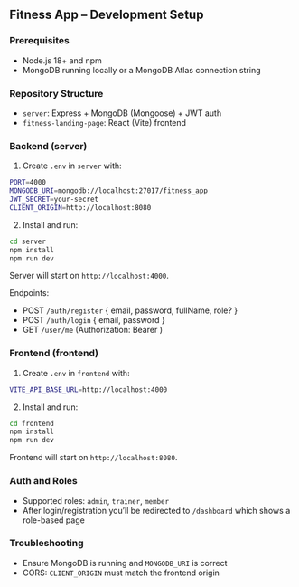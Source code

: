 ## Fitness App – Development Setup

### Prerequisites
- Node.js 18+ and npm
- MongoDB running locally or a MongoDB Atlas connection string

### Repository Structure
- `server`: Express + MongoDB (Mongoose) + JWT auth
- `fitness-landing-page`: React (Vite) frontend

### Backend (server)
1) Create `.env` in `server` with:

```bash
PORT=4000
MONGODB_URI=mongodb://localhost:27017/fitness_app
JWT_SECRET=your-secret
CLIENT_ORIGIN=http://localhost:8080
```

2) Install and run:

```bash
cd server
npm install
npm run dev
```

Server will start on `http://localhost:4000`.

Endpoints:
- POST `/auth/register` { email, password, fullName, role? }
- POST `/auth/login` { email, password }
- GET `/user/me` (Authorization: Bearer <token>)

### Frontend (frontend)
1) Create `.env` in `frontend` with:

```bash
VITE_API_BASE_URL=http://localhost:4000
```

2) Install and run:

```bash
cd frontend
npm install
npm run dev
```

Frontend will start on `http://localhost:8080`.

### Auth and Roles
- Supported roles: `admin`, `trainer`, `member`
- After login/registration you’ll be redirected to `/dashboard` which shows a role-based page

### Troubleshooting
- Ensure MongoDB is running and `MONGODB_URI` is correct
- CORS: `CLIENT_ORIGIN` must match the frontend origin

